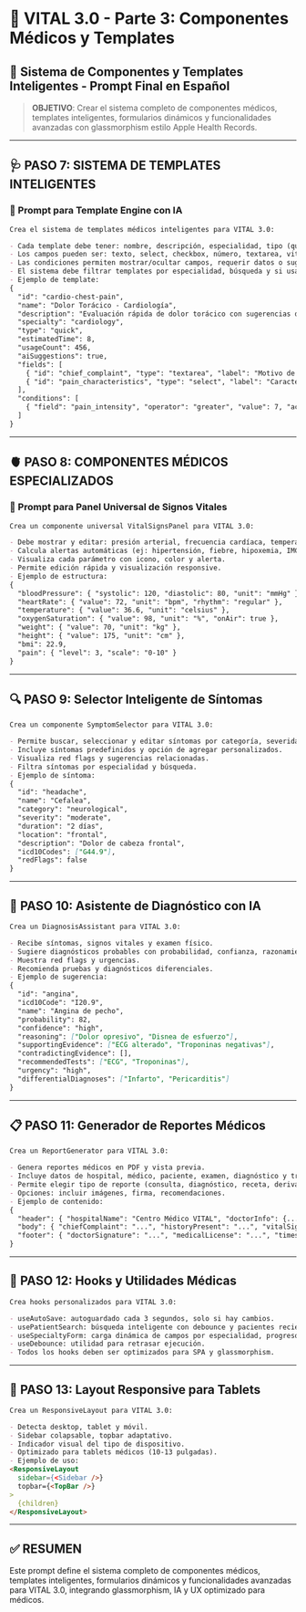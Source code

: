 # 🏥 VITAL 3.0 - Parte 3: Componentes Médicos y Templates
## 💊 Sistema de Componentes y Templates Inteligentes - Prompt Final en Español

> **OBJETIVO**: Crear el sistema completo de componentes médicos, templates inteligentes, formularios dinámicos y funcionalidades avanzadas con glassmorphism estilo Apple Health Records.

---

## 🩺 PASO 7: SISTEMA DE TEMPLATES INTELIGENTES

### 🧠 Prompt para Template Engine con IA

```markdown
Crea el sistema de templates médicos inteligentes para VITAL 3.0:

- Cada template debe tener: nombre, descripción, especialidad, tipo (quick/standard/comprehensive), tiempo estimado, campos dinámicos, condiciones, uso de IA para sugerencias.
- Los campos pueden ser: texto, select, checkbox, número, textarea, vital-signs, ICD-10.
- Las condiciones permiten mostrar/ocultar campos, requerir datos o sugerir acciones según respuestas.
- El sistema debe filtrar templates por especialidad, búsqueda y si usan IA.
- Ejemplo de template:
{
  "id": "cardio-chest-pain",
  "name": "Dolor Torácico - Cardiología",
  "description": "Evaluación rápida de dolor torácico con sugerencias de IA",
  "specialty": "cardiology",
  "type": "quick",
  "estimatedTime": 8,
  "usageCount": 456,
  "aiSuggestions": true,
  "fields": [
    { "id": "chief_complaint", "type": "textarea", "label": "Motivo de consulta", "required": true, "aiPowered": true },
    { "id": "pain_characteristics", "type": "select", "label": "Características del dolor", "options": ["Opresivo", "Punzante"], "required": true }
  ],
  "conditions": [
    { "field": "pain_intensity", "operator": "greater", "value": 7, "action": "suggest", "target": ["ecg_immediate"] }
  ]
}
```

---

## 🫀 PASO 8: COMPONENTES MÉDICOS ESPECIALIZADOS

### 💓 Prompt para Panel Universal de Signos Vitales

```markdown
Crea un componente universal VitalSignsPanel para VITAL 3.0:

- Debe mostrar y editar: presión arterial, frecuencia cardíaca, temperatura, saturación de oxígeno, peso, altura, IMC, dolor.
- Calcula alertas automáticas (ej: hipertensión, fiebre, hipoxemia, IMC alto/bajo).
- Visualiza cada parámetro con icono, color y alerta.
- Permite edición rápida y visualización responsive.
- Ejemplo de estructura:
{
  "bloodPressure": { "systolic": 120, "diastolic": 80, "unit": "mmHg" },
  "heartRate": { "value": 72, "unit": "bpm", "rhythm": "regular" },
  "temperature": { "value": 36.6, "unit": "celsius" },
  "oxygenSaturation": { "value": 98, "unit": "%", "onAir": true },
  "weight": { "value": 70, "unit": "kg" },
  "height": { "value": 175, "unit": "cm" },
  "bmi": 22.9,
  "pain": { "level": 3, "scale": "0-10" }
}
```

---

## 🔍 PASO 9: Selector Inteligente de Síntomas

```markdown
Crea un componente SymptomSelector para VITAL 3.0:

- Permite buscar, seleccionar y editar síntomas por categoría, severidad, duración, localización.
- Incluye síntomas predefinidos y opción de agregar personalizados.
- Visualiza red flags y sugerencias relacionadas.
- Filtra síntomas por especialidad y búsqueda.
- Ejemplo de síntoma:
{
  "id": "headache",
  "name": "Cefalea",
  "category": "neurological",
  "severity": "moderate",
  "duration": "2 días",
  "location": "frontal",
  "description": "Dolor de cabeza frontal",
  "icd10Codes": ["G44.9"],
  "redFlags": false
}
```

---

## 🤖 PASO 10: Asistente de Diagnóstico con IA

```markdown
Crea un DiagnosisAssistant para VITAL 3.0:

- Recibe síntomas, signos vitales y examen físico.
- Sugiere diagnósticos probables con probabilidad, confianza, razonamiento y evidencia.
- Muestra red flags y urgencias.
- Recomienda pruebas y diagnósticos diferenciales.
- Ejemplo de sugerencia:
{
  "id": "angina",
  "icd10Code": "I20.9",
  "name": "Angina de pecho",
  "probability": 82,
  "confidence": "high",
  "reasoning": ["Dolor opresivo", "Disnea de esfuerzo"],
  "supportingEvidence": ["ECG alterado", "Troponinas negativas"],
  "contradictingEvidence": [],
  "recommendedTests": ["ECG", "Troponinas"],
  "urgency": "high",
  "differentialDiagnoses": ["Infarto", "Pericarditis"]
}
```

---

## 📋 PASO 11: Generador de Reportes Médicos

```markdown
Crea un ReportGenerator para VITAL 3.0:

- Genera reportes médicos en PDF y vista previa.
- Incluye datos de hospital, médico, paciente, examen, diagnóstico y tratamiento.
- Permite elegir tipo de reporte (consulta, diagnóstico, receta, derivación) y plantilla (estándar, detallada, resumen).
- Opciones: incluir imágenes, firma, recomendaciones.
- Ejemplo de contenido:
{
  "header": { "hospitalName": "Centro Médico VITAL", "doctorInfo": {...}, "patientInfo": {...}, "examDate": "2025-09-13" },
  "body": { "chiefComplaint": "...", "historyPresent": "...", "vitalSigns": {...}, "diagnosis": {...}, "treatment": {...} },
  "footer": { "doctorSignature": "...", "medicalLicense": "...", "timestamp": "..." }
}
```

---

## 🔧 PASO 12: Hooks y Utilidades Médicas

```markdown
Crea hooks personalizados para VITAL 3.0:

- useAutoSave: autoguardado cada 3 segundos, solo si hay cambios.
- usePatientSearch: búsqueda inteligente con debounce y pacientes recientes.
- useSpecialtyForm: carga dinámica de campos por especialidad, progreso y validación.
- useDebounce: utilidad para retrasar ejecución.
- Todos los hooks deben ser optimizados para SPA y glassmorphism.
```

---

## 📱 PASO 13: Layout Responsive para Tablets

```markdown
Crea un ResponsiveLayout para VITAL 3.0:

- Detecta desktop, tablet y móvil.
- Sidebar colapsable, topbar adaptativo.
- Indicador visual del tipo de dispositivo.
- Optimizado para tablets médicos (10-13 pulgadas).
- Ejemplo de uso:
<ResponsiveLayout
  sidebar={<Sidebar />}
  topbar={<TopBar />}
>
  {children}
</ResponsiveLayout>
```

---

## ✅ RESUMEN

Este prompt define el sistema completo de componentes médicos, templates inteligentes, formularios dinámicos y funcionalidades avanzadas para VITAL 3.0, integrando glassmorphism, IA y UX optimizado para médicos.

